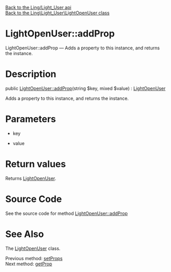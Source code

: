 [Back to the Ling/Light_User api](https://github.com/lingtalfi/Light_User/blob/master/doc/api/Ling/Light_User.md)<br>
[Back to the Ling\Light_User\LightOpenUser class](https://github.com/lingtalfi/Light_User/blob/master/doc/api/Ling/Light_User/LightOpenUser.md)


LightOpenUser::addProp
================



LightOpenUser::addProp — Adds a property to this instance, and returns the instance.




Description
================


public [LightOpenUser::addProp](https://github.com/lingtalfi/Light_User/blob/master/doc/api/Ling/Light_User/LightOpenUser/addProp.md)(string $key, mixed $value) : [LightOpenUser](https://github.com/lingtalfi/Light_User/blob/master/doc/api/Ling/Light_User/LightOpenUser.md)




Adds a property to this instance, and returns the instance.




Parameters
================


- key

    

- value

    


Return values
================

Returns [LightOpenUser](https://github.com/lingtalfi/Light_User/blob/master/doc/api/Ling/Light_User/LightOpenUser.md).








Source Code
===========
See the source code for method [LightOpenUser::addProp](https://github.com/lingtalfi/Light_User/blob/master/LightOpenUser.php#L169-L173)


See Also
================

The [LightOpenUser](https://github.com/lingtalfi/Light_User/blob/master/doc/api/Ling/Light_User/LightOpenUser.md) class.

Previous method: [setProps](https://github.com/lingtalfi/Light_User/blob/master/doc/api/Ling/Light_User/LightOpenUser/setProps.md)<br>Next method: [getProp](https://github.com/lingtalfi/Light_User/blob/master/doc/api/Ling/Light_User/LightOpenUser/getProp.md)<br>

